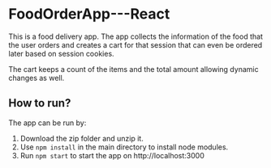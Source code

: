 # FoodOrderApp---React

This is a food delivery app. The app collects the information of the food that the user orders and creates a cart for that session that can even be ordered later based on session cookies. 

The cart keeps a count of the items and the total amount allowing dynamic changes as well.

## How to run?

The app can be run by:
1. Download the zip folder and unzip it.
2. Use `npm install` in the main directory to install node modules.
3. Run `npm start` to start the app on http://localhost:3000
